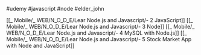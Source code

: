 #udemy #javascript #node #elder_john 


[[_ Mobile/_ WEB/N_O_D_E/Lear Node.js and Javascript/- 2 JavaScript]]
[[_ Mobile/_ WEB/N_O_D_E/Lear Node.js and Javascript/- 3 Node]]
[[_ Mobile/_ WEB/N_O_D_E/Lear Node.js and Javascript/- 4 MySQL with Node.js]]
[[_ Mobile/_ WEB/N_O_D_E/Lear Node.js and Javascript/- 5 Stock Market App with Node and JavaScript]]



